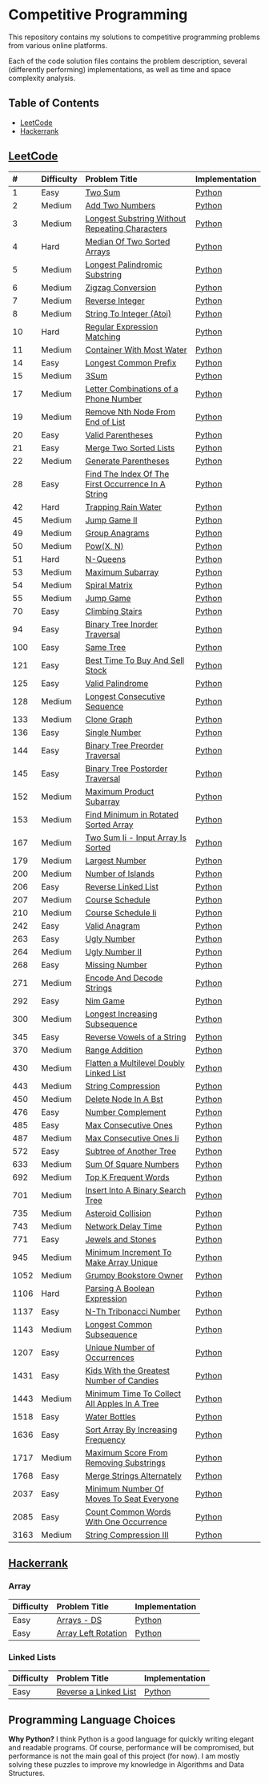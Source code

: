 # Competitive Programming

This repository contains my solutions to competitive programming problems from various online platforms.

Each of the code solution files contains the problem description, several (differently performing) implementations, as well as time and space complexity analysis.


## Table of Contents

- [LeetCode](#leetcode)
- [Hackerrank](#hackerrank)


## [LeetCode](https://leetcode.com)

| # | Difficulty | Problem Title | Implementation |
|:--|:-----------|:--------------|:---------------|
| 1 | Easy | [Two Sum](https://leetcode.com/problems/two-sum/) | [Python](./leetcode/0001-two-sum/two_sum.py) |
| 2 | Medium | [Add Two Numbers](https://leetcode.com/problems/add-two-numbers/) | [Python](./leetcode/0002-add-two-numbers/add_two_numbers.py) |
| 3 | Medium | [Longest Substring Without Repeating Characters](https://leetcode.com/problems/longest-substring-without-repeating-characters/) | [Python](./leetcode/0003-longest-substring-without-repeating-characters/longest_substring_without_repeating_characters.py) |
| 4 | Hard | [Median Of Two Sorted Arrays](https://leetcode.com/problems/median-of-two-sorted-arrays/) | [Python](./leetcode/0004-median-of-two-sorted-arrays/median_of_two_sorted_arrays.py) |
| 5 | Medium | [Longest Palindromic Substring](https://leetcode.com/problems/longest-palindromic-substring/) | [Python](./leetcode/0005-longest-palindromic-substring/longest_palindromic_substring.py) |
| 6 | Medium | [Zigzag Conversion](https://leetcode.com/problems/zigzag-conversion/) | [Python](./leetcode/0006-zigzag-conversion/zigzag_conversion.py) |
| 7 | Medium | [Reverse Integer](https://leetcode.com/problems/reverse-integer/) | [Python](./leetcode/0007-reverse-integer/reverse_integer.py) |
| 8 | Medium | [String To Integer (Atoi)](https://leetcode.com/problems/string-to-integer-atoi/) | [Python](./leetcode/0008-string-to-integer-atoi/string_to_integer_atoi.py) |
| 10 | Hard | [Regular Expression Matching](https://leetcode.com/problems/regular-expression-matching) | [Python](./leetcode/0010-regular-expression-matching/regular_expression_matching.py) |
| 11 | Medium | [Container With Most Water](https://leetcode.com/problems/container-with-most-water/) | [Python](./leetcode/0011-container-with-most-water/container_with_most_water.py) |
| 14 | Easy | [Longest Common Prefix](https://leetcode.com/problems/longest-common-prefix/) | [Python](./leetcode/0014-longest-common-prefix/longest_common_prefix.py) |
| 15 | Medium | [3Sum](https://leetcode.com/problems/3sum/) | [Python](./leetcode/0015-3sum/3sum.py) |
| 17 | Medium | [Letter Combinations of a Phone Number](https://leetcode.com/problems/letter-combinations-of-a-phone-number) | [Python](./leetcode/0017-letter-combinations-of-a-phone-number/letter_combinations_of_a_phone_number.py) |
| 19 | Medium | [Remove Nth Node From End of List](https://leetcode.com/problems/remove-nth-node-from-end-of-list) | [Python](./leetcode/0019-remove-nth-node-from-end-of-list/remove_nth_node_from_end_of_list.py) |
| 20 | Easy | [Valid Parentheses](https://leetcode.com/problems/valid-parentheses/) | [Python](./leetcode/0020-valid-parentheses/valid_parentheses.py) |
| 21 | Easy | [Merge Two Sorted Lists](https://leetcode.com/problems/merge-two-sorted-lists/) | [Python](./leetcode/0021-merge-two-sorted-lists/merge_two_sorted_lists.py) |
| 22 | Medium | [Generate Parentheses](https://leetcode.com/problems/generate-parentheses/) | [Python](./leetcode/0022-generate-parentheses/generate_parentheses.py) |
| 28 | Easy | [Find The Index Of The First Occurrence In A String](https://leetcode.com/problems/find-the-index-of-the-first-occurrence-in-a-string/) | [Python](./leetcode/0028-find-the-index-of-the-first-occurrence-in-a-string/find_the_index_of_the_first_occurrence_in_a_string.py) |
| 42 | Hard | [Trapping Rain Water](https://leetcode.com/problems/trapping-rain-water) | [Python](./leetcode/0042-trapping-rain-water/trapping_rain_water.py) |
| 45 | Medium | [Jump Game II](https://leetcode.com/problems/jump-game-ii/) | [Python](./leetcode/0045-jump-game-ii/jump_game_ii.py) |
| 49 | Medium | [Group Anagrams](https://leetcode.com/problems/group-anagrams) | [Python](./leetcode/0049-group-anagrams/group_anagrams.py) |
| 50 | Medium | [Pow(X, N)](https://leetcode.com/problems/powx-n/) | [Python](./leetcode/0050-powx-n/powx_n.py) |
| 51 | Hard | [N-Queens](https://leetcode.com/problems/n-queens/) | [Python](./leetcode/0051-n-queens/n_queens.py) |
| 53 | Medium | [Maximum Subarray](https://leetcode.com/problems/maximum-subarray/) | [Python](./leetcode/0053-maximum-subarray/maximum_subarray.py) |
| 54 | Medium | [Spiral Matrix](https://leetcode.com/problems/spiral-matrix) | [Python](./leetcode/0054-spiral-matrix/spiral_matrix.py) |
| 55 | Medium | [Jump Game](https://leetcode.com/problems/jump-game) | [Python](./leetcode/0055-jump-game/jump_game.py) |
| 70 | Easy | [Climbing Stairs](https://leetcode.com/problems/climbing-stairs/) | [Python](./leetcode/0070-climbing-stairs/climbing_stairs.py) |
| 94 | Easy | [Binary Tree Inorder Traversal](https://leetcode.com/problems/binary-tree-inorder-traversal/) | [Python](./leetcode/0094-binary-tree-inorder-traversal/binary_tree_inorder_traversal.py) |
| 100 | Easy | [Same Tree](https://leetcode.com/problems/same-tree) | [Python](./leetcode/0100-same-tree/same_tree.py) |
| 121 | Easy | [Best Time To Buy And Sell Stock](https://leetcode.com/problems/best-time-to-buy-and-sell-stock/) | [Python](./leetcode/0121-best-time-to-buy-and-sell-stock/best_time_to_buy_and_sell_stock.py) |
| 125 | Easy | [Valid Palindrome](https://leetcode.com/problems/valid-palindrome/) | [Python](./leetcode/0125-valid-palindrome/valid_palindrome.py) |
| 128 | Medium | [Longest Consecutive Sequence](https://leetcode.com/problems/longest-consecutive-sequence) | [Python](./leetcode/0128-longest-consecutive-sequence/longest_consecutive_sequence.py) |
| 133 | Medium | [Clone Graph](https://leetcode.com/problems/clone-graph) | [Python](./leetcode/0133-clone-graph/clone_graph.py) |
| 136 | Easy | [Single Number](https://leetcode.com/problems/single-number) | [Python](./leetcode/0136-single-number/single_number.py) |
| 144 | Easy | [Binary Tree Preorder Traversal](https://leetcode.com/problems/binary-tree-preorder-traversal/) | [Python](./leetcode/0144-binary-tree-preorder-traversal/binary_tree_preorder_traversal.py) |
| 145 | Easy | [Binary Tree Postorder Traversal](https://leetcode.com/problems/binary-tree-postorder-traversal/) | [Python](./leetcode/0145-binary-tree-postorder-traversal/binary_tree_postorder_traversal.py) |
| 152 | Medium | [Maximum Product Subarray](https://leetcode.com/problems/maximum-product-subarray) | [Python](./leetcode/0152-maximum-product-subarray/maximum_product_subarray.py) |
| 153 | Medium | [Find Minimum in Rotated Sorted Array](https://leetcode.com/problems/find-minimum-in-rotated-sorted-array) | [Python](./leetcode/0153-find-minimum-in-rotated-sorted-array/find_minimum_in_rotated_sorted_array.py) |
| 167 | Medium | [Two Sum Ii - Input Array Is Sorted](https://leetcode.com/problems/two-sum-ii-input-array-is-sorted/) | [Python](./leetcode/0167-two-sum-ii-input-array-is-sorted/two_sum_ii_input_array_is_sorted.py) |
| 179 | Medium | [Largest Number](https://leetcode.com/problems/largest-number/) | [Python](./leetcode/0179-largest-number/largest_number.py) |
| 200 | Medium | [Number of Islands](https://leetcode.com/problems/number-of-islands) | [Python](./leetcode/0200-number-of-islands/number_of_islands.py) |
| 206 | Easy | [Reverse Linked List](https://leetcode.com/problems/reverse-linked-list) | [Python](./leetcode/0206-reverse-linked-list/reverse_linked_list.py) |
| 207 | Medium | [Course Schedule](https://leetcode.com/problems/course-schedule/) | [Python](./leetcode/0207-course-schedule/course_schedule.py) |
| 210 | Medium | [Course Schedule Ii](https://leetcode.com/problems/course-schedule-ii/) | [Python](./leetcode/0210-course-schedule-ii/course_schedule_ii.py) |
| 242 | Easy | [Valid Anagram](https://leetcode.com/problems/valid-anagram) | [Python](./leetcode/0242-valid-anagram/valid_anagram.py) |
| 263 | Easy | [Ugly Number](https://leetcode.com/problems/ugly-number) | [Python](./leetcode/0263-ugly-number/ugly_number.py) |
| 264 | Medium | [Ugly Number II](https://leetcode.com/problems/ugly-number-ii) | [Python](./leetcode/0264-ugly-number-ii/ugly_number_ii.py) |
| 268 | Easy | [Missing Number](https://leetcode.com/problems/missing-number) | [Python](./leetcode/0268-missing-number/missing_number.py) |
| 271 | Medium | [Encode And Decode Strings](https://leetcode.com/problems/encode-and-decode-strings/) | [Python](./leetcode/0271-encode-and-decode-strings/encode_and_decode_strings.py) |
| 292 | Easy | [Nim Game](https://leetcode.com/problems/nim-game/) | [Python](./leetcode/0292-nim-game/nim_game.py) |
| 300 | Medium | [Longest Increasing Subsequence](https://leetcode.com/problems/longest-increasing-subsequence) | [Python](./leetcode/0300-longest-increasing-subsequence/longest_increasing_subsequence.py) |
| 345 | Easy | [Reverse Vowels of a String](https://leetcode.com/problems/reverse-vowels-of-a-string) | [Python](./leetcode/0345-reverse-vowels-of-a-string/reverse_vowels_of_a_string.py) |
| 370 | Medium | [Range Addition](https://leetcode.com/problems/range-addition) | [Python](./leetcode/0370-range-addition/range_addition.py) |
| 430 | Medium | [Flatten a Multilevel Doubly Linked List](https://leetcode.com/problems/flatten-a-multilevel-doubly-linked-list) | [Python](./leetcode/0430-flatten-a-multilevel-doubly-linked-list/flatten_a_multilevel_doubly_linked_list.py) |
| 443 | Medium | [String Compression](https://leetcode.com/problems/string-compression) | [Python](./leetcode/0443-string-compression/string_compression.py) |
| 450 | Medium | [Delete Node In A Bst](https://leetcode.com/problems/delete-node-in-a-bst/) | [Python](./leetcode/0450-delete-node-in-a-bst/delete_node_in_a_bst.py) |
| 476 | Easy | [Number Complement](https://leetcode.com/problems/number-complement) | [Python](./leetcode/0476-number-complement/number_complement.py) |
| 485 | Easy | [Max Consecutive Ones](https://leetcode.com/problems/max-consecutive-ones) | [Python](./leetcode/0485-max-consecutive-ones/max_consecutive_ones.py) |
| 487 | Medium | [Max Consecutive Ones Ii](https://leetcode.com/problems/max-consecutive-ones-ii) | [Python](./leetcode/0487-max-consecutive-ones-ii/max_consecutive_ones_ii.py) |
| 572 | Easy | [Subtree of Another Tree](https://leetcode.com/problems/subtree-of-another-tree) | [Python](./leetcode/0572-subtree-of-another-tree/subtree_of_another_tree.py) |
| 633 | Medium | [Sum Of Square Numbers](https://leetcode.com/problems/sum-of-square-numbers/) | [Python](./leetcode/0633-sum-of-square-numbers/sum_of_square_numbers.py) |
| 692 | Medium | [Top K Frequent Words](https://leetcode.com/problems/top-k-frequent-words/) | [Python](./leetcode/0692-top-k-frequent-words/top_k_frequent_words.py) |
| 701 | Medium | [Insert Into A Binary Search Tree](https://leetcode.com/problems/insert-into-a-binary-search-tree/) | [Python](./leetcode/0701-insert-into-a-binary-search-tree/insert_into_a_binary_search_tree.py) |
| 735 | Medium | [Asteroid Collision](https://leetcode.com/problems/asteroid-collision/) | [Python](./leetcode/0735-asteroid-collision/asteroid_collision.py) |
| 743 | Medium | [Network Delay Time](https://leetcode.com/problems/network-delay-time/) | [Python](./leetcode/0743-network-delay-time/network_delay_time.py) |
| 771 | Easy | [Jewels and Stones](https://leetcode.com/problems/jewels-and-stones) | [Python](./leetcode/0771-jewels-and-stones/jewels_and_stones.py) |
| 945 | Medium | [Minimum Increment To Make Array Unique](https://leetcode.com/problems/minimum-increment-to-make-array-unique/) | [Python](./leetcode/0945-minimum-increment-to-make-array-unique/minimum_increment_to_make_array_unique.py) |
| 1052 | Medium | [Grumpy Bookstore Owner](https://leetcode.com/problems/grumpy-bookstore-owner/) | [Python](./leetcode/1052-grumpy-bookstore-owner/grumpy_bookstore_owner.py) |
| 1106 | Hard | [Parsing A Boolean Expression](https://leetcode.com/problems/parsing-a-boolean-expression) | [Python](./leetcode/1106-parsing-a-boolean-expression/parsing_a_boolean_expression.py) |
| 1137 | Easy | [N-Th Tribonacci Number](https://leetcode.com/problems/n-th-tribonacci-number/) | [Python](./leetcode/1137-n-th-tribonacci-number/n-th_tribonacci_number.py) |
| 1143 | Medium | [Longest Common Subsequence](https://leetcode.com/problems/longest-common-subsequence) | [Python](./leetcode/1143-longest-common-subsequence/longest_common_subsequence.py) |
| 1207 | Easy | [Unique Number of Occurrences](https://leetcode.com/problems/unique-number-of-occurrences) | [Python](./leetcode/1207-unique-number-of-occurrences/unique_number_of_occurrences.py) |
| 1431 | Easy | [Kids With the Greatest Number of Candies](https://leetcode.com/problems/kids-with-the-greatest-number-of-candies) | [Python](./leetcode/1431-kids-with-the-greatest-number-of-candies/kids_with_the_greatest_number_of_candies.py) |
| 1443 | Medium | [Minimum Time To Collect All Apples In A Tree](https://leetcode.com/problems/minimum-time-to-collect-all-apples-in-a-tree/) | [Python](./leetcode/1443-minimum-time-to-collect-all-apples-in-a-tree/minimum_time_to_collect_all_apples_in_a_tree.py) |
| 1518 | Easy | [Water Bottles](https://leetcode.com/problems/water-bottles/) | [Python](./leetcode/1518-water-bottles/water_bottles.py) |
| 1636 | Easy | [Sort Array By Increasing Frequency](https://leetcode.com/problems/sort-array-by-increasing-frequency/) | [Python](./leetcode/1636-sort-array-by-increasing-frequency/sort_array_by_increasing_frequency.py) |
| 1717 | Medium | [Maximum Score From Removing Substrings](https://leetcode.com/problems/maximum-score-from-removing-substrings/) | [Python](./leetcode/1717-maximum-score-from-removing-substrings/maximum_score_from_removing_substrings.py) |
| 1768 | Easy | [Merge Strings Alternately](https://leetcode.com/problems/merge-strings-alternately) | [Python](./leetcode/1768-merge-strings-alternately/merge_strings_alternately.py) |
| 2037 | Easy | [Minimum Number Of Moves To Seat Everyone](https://leetcode.com/problems/minimum-number-of-moves-to-seat-everyone/) | [Python](./leetcode/2037-minimum-number-of-moves-to-seat-everyone/minimum_number_of_moves_to_seat_everyone.py) |
| 2085 | Easy | [Count Common Words With One Occurrence](https://leetcode.com/problems/count-common-words-with-one-occurrence/) | [Python](./leetcode/2085-count-common-words-with-one-occurrence/count_common_words_with_one_occurrence.py) |
| 3163 | Medium | [String Compression III](https://leetcode.com/problems/string-compression-iii) | [Python](./leetcode/3163-string-compression-iii/string_compression_iii.py) |


## [Hackerrank](https://www.hackerrank.com)

### Array

| Difficulty | Problem Title | Implementation |
|:-----------|:--------------|:---------------|
| Easy | [Arrays - DS](https://www.hackerrank.com/challenges/arrays-ds/problem) | [Python](./hackerrank/arrays-ds/arrays_ds.py) |
| Easy | [Array Left Rotation](https://www.hackerrank.com/challenges/array-left-rotation/problem) | [Python](./hackerrank/array-left-rotation/array_left_rotation.py) |

### Linked Lists

| Difficulty | Problem Title | Implementation |
|:-----------|:--------------|:---------------|
| Easy | [Reverse a Linked List](https://www.hackerrank.com/challenges/reverse-a-linked-list/problem) | [Python](./hackerrank/reverse-a-linked-list/reverse_a_linked_list.py) |


## Programming Language Choices

**Why Python?**
I think Python is a good language for quickly writing elegant and readable programs.
Of course, performance will be compromised, but performance is not the main goal of this project (for now).
I am mostly solving these puzzles to improve my knowledge in Algorithms and Data Structures.
